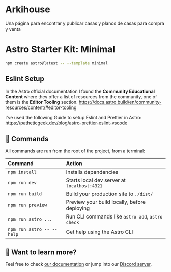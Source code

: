 # Arkihouse
Una página para encontrar y publicar casas y planos de casas para compra y venta

# Astro Starter Kit: Minimal

```sh
npm create astro@latest -- --template minimal
```

## Eslint Setup
In the Astro official documentation I found the **Community Educational Content**
where they offer a list of resources from the community, one of them is the **Editor Tooling** section.
https://docs.astro.build/en/community-resources/content/#editor-tooling

I've used the following Guide to setup Eslint and Prettier in Astro:
https://patheticgeek.dev/blog/astro-prettier-eslint-vscode


## 🧞 Commands

All commands are run from the root of the project, from a terminal:

| Command                   | Action                                           |
| :------------------------ | :----------------------------------------------- |
| `npm install`             | Installs dependencies                            |
| `npm run dev`             | Starts local dev server at `localhost:4321`      |
| `npm run build`           | Build your production site to `./dist/`          |
| `npm run preview`         | Preview your build locally, before deploying     |
| `npm run astro ...`       | Run CLI commands like `astro add`, `astro check` |
| `npm run astro -- --help` | Get help using the Astro CLI                     |

## 👀 Want to learn more?

Feel free to check [our documentation](https://docs.astro.build) or jump into our [Discord server](https://astro.build/chat).
